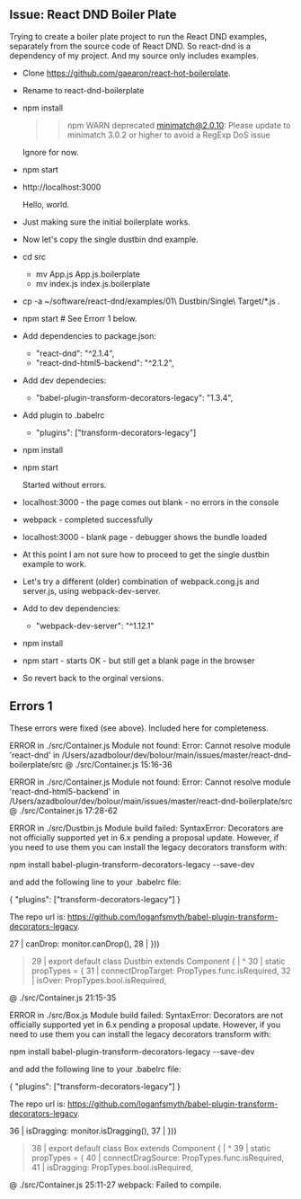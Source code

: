 
## Issue: React DND Boiler Plate

Trying to create a boiler plate project to run the React DND examples,
separately from the source code of React DND. So react-dnd is a 
dependency of my project. And my source only includes examples.

- Clone https://github.com/gaearon/react-hot-boilerplate.

- Rename to react-dnd-boilerplate

- npm install
  >> npm WARN deprecated minimatch@2.0.10: Please update to minimatch 
     3.0.2 or higher to avoid a RegExp DoS issue

  Ignore for now.

- npm start

- http://localhost:3000

  Hello, world.

- Just making sure the initial boilerplate works.

- Now let's copy the single dustbin dnd example.

- cd src
  - mv App.js App.js.boilerplate
  - mv index.js index.js.boilerplate

- cp -a ~/software/react-dnd/examples/01\ Dustbin/Single\ Target/\*.js .

- npm start # See Errorr 1 below.

- Add dependencies to package.json:

    - "react-dnd": "^2.1.4",
    - "react-dnd-html5-backend": "^2.1.2",

- Add dev dependecies:

    - "babel-plugin-transform-decorators-legacy": "1.3.4",
 
- Add plugin to .babelrc

    - "plugins": ["transform-decorators-legacy"]

- npm install

- npm start

  Started without errors.

- localhost:3000 - the page comes out blank - no errors in the console

- webpack - completed successfully

- localhost:3000 - blank page - debugger shows the bundle loaded

- At this point I am not sure how to proceed to get the single dustbin example to work. 

- Let's try a different (older) combination of webpack.cong.js and server.js, 
  using webpack-dev-server.

- Add to dev dependencies:

    - "webpack-dev-server": "^1.12.1"

- npm install

- npm start - starts OK - but still get a blank page in the browser

- So revert back to the orginal versions.


## Errors 1

These errors were fixed (see above). Included here for completeness.

ERROR in ./src/Container.js
Module not found: Error: Cannot resolve module 'react-dnd' in /Users/azadbolour/dev/bolour/main/issues/master/react-dnd-boilerplate/src
 @ ./src/Container.js 15:16-36

ERROR in ./src/Container.js
Module not found: Error: Cannot resolve module 'react-dnd-html5-backend' in /Users/azadbolour/dev/bolour/main/issues/master/react-dnd-boilerplate/src
 @ ./src/Container.js 17:28-62

ERROR in ./src/Dustbin.js
Module build failed: SyntaxError: Decorators are not officially supported yet in 6.x pending a proposal update.
However, if you need to use them you can install the legacy decorators transform with:

npm install babel-plugin-transform-decorators-legacy --save-dev

and add the following line to your .babelrc file:

{
  "plugins": ["transform-decorators-legacy"]
}

The repo url is: https://github.com/loganfsmyth/babel-plugin-transform-decorators-legacy.


  27 |   canDrop: monitor.canDrop(),
  28 | }))
> 29 | export default class Dustbin extends Component {
     |                ^
  30 |   static propTypes = {
  31 |     connectDropTarget: PropTypes.func.isRequired,
  32 |     isOver: PropTypes.bool.isRequired,

 @ ./src/Container.js 21:15-35

ERROR in ./src/Box.js
Module build failed: SyntaxError: Decorators are not officially supported yet in 6.x pending a proposal update.
However, if you need to use them you can install the legacy decorators transform with:

npm install babel-plugin-transform-decorators-legacy --save-dev

and add the following line to your .babelrc file:

{
  "plugins": ["transform-decorators-legacy"]
}

The repo url is: https://github.com/loganfsmyth/babel-plugin-transform-decorators-legacy.


  36 |   isDragging: monitor.isDragging(),
  37 | }))
> 38 | export default class Box extends Component {
     |                ^
  39 |   static propTypes = {
  40 |     connectDragSource: PropTypes.func.isRequired,
  41 |     isDragging: PropTypes.bool.isRequired,

 @ ./src/Container.js 25:11-27
webpack: Failed to compile.





